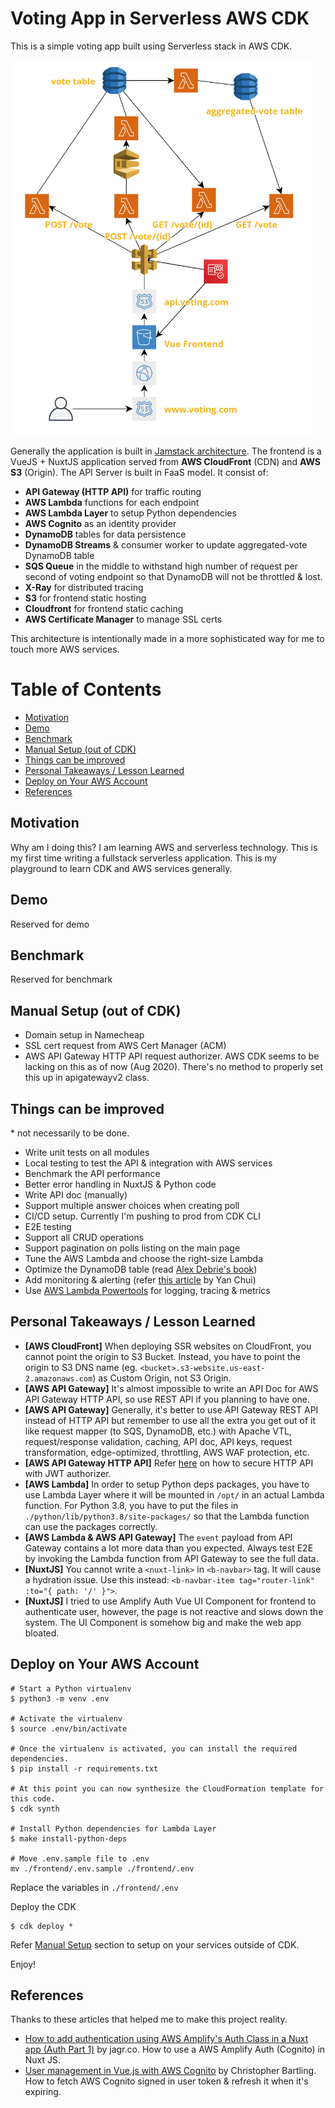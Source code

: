 
# Voting App in Serverless AWS CDK

This is a simple voting app built using Serverless stack in AWS CDK.

<a href="https://raw.githubusercontent.com/sdil/voting-serverless-cdk/master/architecture.png"><img src="https://raw.githubusercontent.com/sdil/voting-serverless-cdk/master/architecture.png" height="600" width="485" ></a>

Generally the application is built in [Jamstack architecture](https://jamstack.wtf). The frontend is a VueJS + NuxtJS application served from **AWS CloudFront** (CDN) and **AWS S3** (Origin). The API Server is built in FaaS model. It consist of:

- **API Gateway (HTTP API)** for traffic routing
- **AWS Lambda** functions for each endpoint
- **AWS Lambda Layer** to setup Python dependencies
- **AWS Cognito** as an identity provider
- **DynamoDB** tables for data persistence
- **DynamoDB Streams** & consumer worker to update aggregated-vote DynamoDB table
- **SQS Queue** in the middle to withstand high number of request per second of voting endpoint so that DynamoDB will not be throttled & lost.
- **X-Ray** for distributed tracing
- **S3** for frontend static hosting
- **Cloudfront** for frontend static caching
- **AWS Certificate Manager** to manage SSL certs

This architecture is intentionally made in a more sophisticated way for me to touch more AWS services.

# Table of Contents

- [Motivation](#motivation)
- [Demo](#demo)
- [Benchmark](#benchmakr)
- [Manual Setup (out of CDK)](#manual-setup-out-of-cdk)
- [Things can be improved](#things-can-be-improved)
- [Personal Takeaways / Lesson Learned](#personal-takeaways--lesson-learned)
- [Deploy on Your AWS Account](#deploy-on-your-aws)
- [References](#references)

## Motivation

Why am I doing this? I am learning AWS and serverless technology. This is my first time writing a fullstack serverless application. This is my playground to learn CDK and AWS services generally.

## Demo

Reserved for demo

## Benchmark

Reserved for benchmark

## Manual Setup (out of CDK)

- Domain setup in Namecheap
- SSL cert request from AWS Cert Manager (ACM)
- AWS API Gateway HTTP API request authorizer. AWS CDK seems to be lacking on this as of now (Aug 2020). There's no method to properly set this up in apigatewayv2 class.

## Things can be improved

\* not necessarily to be done.

- Write unit tests on all modules
- Local testing to test the API & integration with AWS services
- Benchmark the API performance
- Better error handling in NuxtJS & Python code
- Write API doc (manually)
- Support multiple answer choices when creating poll
- CI/CD setup. Currently I'm pushing to prod from CDK CLI
- E2E testing
- Support all CRUD operations
- Support pagination on polls listing on the main page
- Tune the AWS Lambda and choose the right-size Lambda
- Optimize the DynamoDB table (read [Alex Debrie's book](https://www.dynamodbbook.com/))
- Add monitoring & alerting (refer [this article](https://lumigo.io/blog/what-alerts-should-you-have-for-serverless-applications/) by Yan Chui)
- Use [AWS Lambda Powertools](https://github.com/awslabs/aws-lambda-powertools-python) for logging, tracing & metrics

## Personal Takeaways / Lesson Learned

- **[AWS CloudFront]** When deploying SSR websites on CloudFront, you cannot point the origin to S3 Bucket. Instead, you have to point the origin to S3 DNS name (eg. `<bucket>.s3-website.us-east-2.amazonaws.com`) as Custom Origin, not S3 Origin.
- **[AWS API Gateway]** It's almost impossible to write an API Doc for AWS API Gateway HTTP API, so use REST API if you planning to have one.
- **[AWS API Gateway]** Generally, it's better to use API Gateway REST API instead of HTTP API but remember to use all the extra you get out of it like request mapper (to SQS, DynamoDB, etc.) with Apache VTL, request/response validation, caching, API doc, API keys, request transformation, edge-optimized, throttling, AWS WAF protection, etc.
- **[AWS API Gateway HTTP API]** Refer [here](https://auth0.com/blog/securing-aws-http-apis-with-jwt-authorizers/#Add-a-JWT-Authorizer-to-Your-API) on how to secure HTTP API with JWT authorizer.
- **[AWS Lambda]** In order to setup Python deps packages, you have to use Lambda Layer where it will be mounted in `/opt/` in an actual Lambda function. For Python 3.8, you have to put the files in `./python/lib/python3.8/site-packages/` so that the Lambda function can use the packages correctly.
- **[AWS Lambda & AWS API Gateway]** The `event` payload from API Gateway contains a lot more data than you expected. Always test E2E by invoking the Lambda function from API Gateway to see the full data.
- **[NuxtJS]** You cannot write a `<nuxt-link>` in `<b-navbar>` tag. It will cause a hydration issue. Use this instead: `<b-navbar-item tag="router-link" :to="{ path: '/' }">`.
- **[NuxtJS]** I tried to use Amplify Auth Vue UI Component for frontend to authenticate user, however, the page is not reactive and slows down the system. The UI Component is somehow big and make the web app bloated.

## Deploy on Your AWS Account

```
# Start a Python virtualenv
$ python3 -m venv .env

# Activate the virtualenv
$ source .env/bin/activate

# Once the virtualenv is activated, you can install the required dependencies.
$ pip install -r requirements.txt

# At this point you can now synthesize the CloudFormation template for this code.
$ cdk synth

# Install Python dependencies for Lambda Layer
$ make install-python-deps

# Move .env.sample file to .env
mv ./frontend/.env.sample ./frontend/.env
```

Replace the variables in `./frontend/.env`

Deploy the CDK

```
$ cdk deploy *
```

Refer [Manual Setup](#manual-setup-out-of-cdk) section to setup on your services outside of CDK.

Enjoy!

## References

Thanks to these articles that helped me to make this project reality.

- [How to add authentication using AWS Amplify's Auth Class in a Nuxt app (Auth Part 1)](https://www.youtube.com/watch?v=fzcG5Oe31bo) by jagr.co. How to use a AWS Amplify Auth (Cognito) in Nuxt JS.
- [User management in Vue.js with AWS Cognito](https://medium.com/js-dojo/user-management-in-vue-js-with-aws-cognito-1905511b93b) by Christopher Bartling. How to fetch AWS Cognito signed in user token & refresh it when it's expiring.
